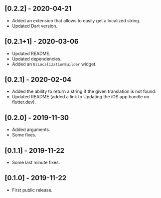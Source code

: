 ## [0.2.2] - 2020-04-21

* Added an extension that allows to easily get a localized string.
* Updated Dart version.

## [0.2.1+1] - 2020-03-06

* Updated README.
* Updated dependencies.
* Added an `EzLocalizationBuilder` widget.

## [0.2.1] - 2020-02-04

* Added the ability to return a string if the given translation is not found.
* Updated README (added a link to Updating the iOS app bundle on flutter.dev).

## [0.2.0] - 2019-11-30

* Added arguments.
* Some fixes.

## [0.1.1] - 2019-11-22

* Some last minute fixes.

## [0.1.0] - 2019-11-22

* First public release.

